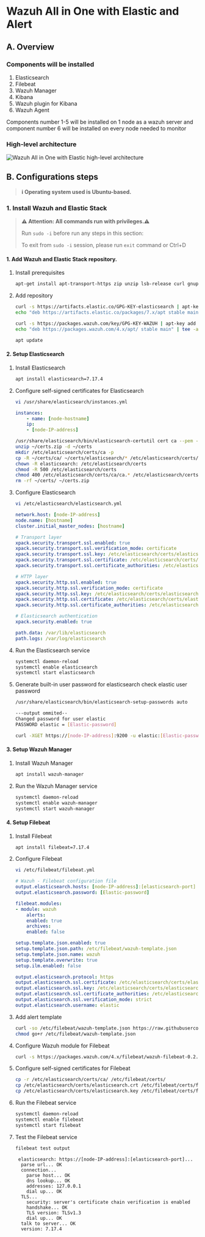 # Wazuh All in One with Elastic and Alert

## A. Overview

### Components will be installed

1. Elasticsearch
1. Filebeat
1. Wazuh Manager
1. Kibana
1. Wazuh plugin for Kibana
1. Wazuh Agent

Components number 1-5 will be installed on 1 node as a wazuh server and component number 6 will be installed on every node needed to monitor

### High-level architecture

![Wazuh All in One with Elastic high-level architecture](img/i-3-doc_wazuh-all-in-one-with-elastic-and-alert_0.png)

## B. Configurations steps

> **ℹ️ Operating system used is Ubuntu-based.**

### 1. Install Wazuh and Elastic Stack

> **⚠️ Attention: All commands run with privileges.⚠️**
>
> Run `sudo -i` before run any steps in this section:
>
> To exit from `sudo -i` session, please run `exit` command or Ctrl+D

#### 1. Add Wazuh and Elastic Stack repository.

1. Install prerequisites

    ```bash
    apt-get install apt-transport-https zip unzip lsb-release curl gnupg
    ```

1. Add  repository

    ```bash
    curl -s https://artifacts.elastic.co/GPG-KEY-elasticsearch | apt-key add -
    echo "deb https://artifacts.elastic.co/packages/7.x/apt stable main" | tee /etc/apt/sources.list.d/elastic-7.x.list
    
    curl -s https://packages.wazuh.com/key/GPG-KEY-WAZUH | apt-key add -
    echo "deb https://packages.wazuh.com/4.x/apt/ stable main" | tee -a /etc/apt/sources.list.d/wazuh.list

    apt update
    ```

#### 2. Setup Elasticsearch

1. Install Elasticsearch

    ```bash
    apt install elasticsearch=7.17.4
    ```

1. Configure self-signed certificates for Elasticsearch

    ```bash
    vi /usr/share/elasticsearch/instances.yml
    ```

    ```yaml
    instances:
        - name: [node-hostname]
        ip:
        - [node-IP-address]
    ```

    ```bash
    /usr/share/elasticsearch/bin/elasticsearch-certutil cert ca --pem --in instances.yml --keep-ca-key --out ~/certs.zip
    unzip ~/certs.zip -d ~/certs
    mkdir /etc/elasticsearch/certs/ca -p
    cp -R ~/certs/ca/ ~/certs/elasticsearch/* /etc/elasticsearch/certs/
    chown -R elasticsearch: /etc/elasticsearch/certs
    chmod -R 500 /etc/elasticsearch/certs
    chmod 400 /etc/elasticsearch/certs/ca/ca.* /etc/elasticsearch/certs/elasticsearch.*
    rm -rf ~/certs/ ~/certs.zip
    ```

1. Configure Elasticsearch

    ```bash
    vi /etc/elasticsearch/elasticsearch.yml
    ```

    ```yaml
    network.host: [node-IP-address]
    node.name: [hostname]
    cluster.initial_master_nodes: [hostname]

    # Transport layer
    xpack.security.transport.ssl.enabled: true
    xpack.security.transport.ssl.verification_mode: certificate
    xpack.security.transport.ssl.key: /etc/elasticsearch/certs/elasticsearch.key
    xpack.security.transport.ssl.certificate: /etc/elasticsearch/certs/elasticsearch.crt
    xpack.security.transport.ssl.certificate_authorities: /etc/elasticsearch/certs/ca/ca.crt

    # HTTP layer
    xpack.security.http.ssl.enabled: true
    xpack.security.http.ssl.verification_mode: certificate
    xpack.security.http.ssl.key: /etc/elasticsearch/certs/elasticsearch.key
    xpack.security.http.ssl.certificate: /etc/elasticsearch/certs/elasticsearch.crt
    xpack.security.http.ssl.certificate_authorities: /etc/elasticsearch/certs/ca/ca.crt

    # Elasticsearch authentication
    xpack.security.enabled: true

    path.data: /var/lib/elasticsearch
    path.logs: /var/log/elasticsearch
    ```

1. Run the Elasticsearch service

    ```bash
    systemctl daemon-reload
    systemctl enable elasticsearch
    systemctl start elasticsearch
    ```

1. Generate built-in user password for elasticsearch check elastic user password

    ```bash
    /usr/share/elasticsearch/bin/elasticsearch-setup-passwords auto
    
    ---output ommited--
    Changed password for user elastic
    PASSWORD elastic = [Elastic-password]
    
    curl -XGET https://[node-IP-address]:9200 -u elastic:[Elastic-password] -k
    ```

#### 3. Setup Wazuh Manager

1. Install Wazuh Manager

    ``` bash
    apt install wazuh-manager
    ```

1. Run the Wazuh Manager service

    ``` bash
    systemctl daemon-reload
    systemctl enable wazuh-manager
    systemctl start wazuh-manager
    ```

#### 4. Setup Filebeat

1. Install Filebeat

    ```bash
    apt install filebeat=7.17.4
    ```

1. Configure Filebeat

    ```bash
    vi /etc/filebeat/filebeat.yml
    ```

    ```yaml
    # Wazuh - Filebeat configuration file
    output.elasticsearch.hosts: [node-IP-address]:[elasticsearch-port]
    output.elasticsearch.password: [Elastic-password]

    filebeat.modules:
    - module: wazuh
        alerts:
        enabled: true
        archives:
        enabled: false

    setup.template.json.enabled: true
    setup.template.json.path: /etc/filebeat/wazuh-template.json
    setup.template.json.name: wazuh
    setup.template.overwrite: true
    setup.ilm.enabled: false

    output.elasticsearch.protocol: https
    output.elasticsearch.ssl.certificate: /etc/elasticsearch/certs/elasticsearch.crt
    output.elasticsearch.ssl.key: /etc/elasticsearch/certs/elasticsearch.key
    output.elasticsearch.ssl.certificate_authorities: /etc/elasticsearch/certs/ca/ca.crt
    output.elasticsearch.ssl.verification_mode: strict
    output.elasticsearch.username: elastic
    ```

1. Add alert template

    ```bash
    curl -so /etc/filebeat/wazuh-template.json https://raw.githubusercontent.com/wazuh/wazuh/4.3/extensions/elasticsearch/7.x/wazuh-template.json
    chmod go+r /etc/filebeat/wazuh-template.json
    ```

1. Configure Wazuh module for Filebeat

    ```bash
    curl -s https://packages.wazuh.com/4.x/filebeat/wazuh-filebeat-0.2.tar.gz | tar -xvz -C /usr/share/filebeat/module
    ```

1. Configure self-signed certificates for Filebeat

    ```bash
    cp -r /etc/elasticsearch/certs/ca/ /etc/filebeat/certs/
    cp /etc/elasticsearch/certs/elasticsearch.crt /etc/filebeat/certs/filebeat.crt
    cp /etc/elasticsearch/certs/elasticsearch.key /etc/filebeat/certs/filebeat.key
    ```

1. Run the Filebeat service

    ```bash
    systemctl daemon-reload
    systemctl enable filebeat
    systemctl start filebeat
    ```

1. Test the Filebeat service

    ```bash
    filebeat test output
    ```

    ```output
     elasticsearch: https://[node-IP-address]:[elasticsearch-port]...
      parse url... OK
      connection...
        parse host... OK
        dns lookup... OK
        addresses: 127.0.0.1
        dial up... OK
      TLS...
        security: server's certificate chain verification is enabled
        handshake... OK
        TLS version: TLSv1.3
        dial up... OK
      talk to server... OK
      version: 7.17.4
    ```
